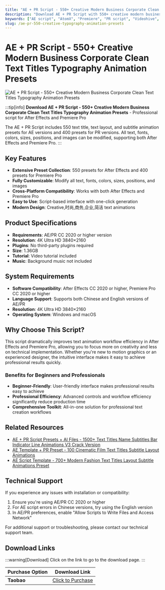```yaml
---
title: "AE + PR Script - 550+ Creative Modern Business Corporate Clean Text Titles Typography Animation Presets"
description: "Download AE + PR Script with 550+ creative modern business corporate clean text titles typography animation presets. Perfect for After Effects and Premiere Pro projects."
keywords: ["AE script", "AtomX", "Premiere", "PR script", "Videohive", "subtitle animation", "text layout", "text titles", "after effects", "premiere templates", "plugins", "premium assets"]
slug: /ae-pr-550-creative-typography-animation-presets
---
```

<!--Above is Setting Part-generate depend on content meet Google Seo, you need to balance automation efficiency with Google’s core ranking factors—especially E-E-A-T (Experience, Expertise, Authoritativeness, Trustworthiness), -->

<!--First Part-This is Title -->
# AE + PR Script - 550+ Creative Modern Business Corporate Clean Text Titles Typography Animation Presets

<!--Second Part-This is First Banner -->
![AE + PR Script - 550+ Creative Modern Business Corporate Clean Text Titles Typography Animation Presets](https://www.gfxcamp.com/wp-content/uploads/2021/12/Just-Typography-Pack.jpg)

:::tip[info]
**Download AE + PR Script - 550+ Creative Modern Business Corporate Clean Text Titles Typography Animation Presets** - Professional script for After Effects and Premiere Pro

The AE + PR Script includes 550 text title, text layout, and subtitle animation presets for AE versions and 400 presets for PR versions. All text, fonts, colors, sizes, positions, and images can be modified, supporting both After Effects and Premiere Pro.
:::

## Key Features

- **Extensive Preset Collection**: 550 presets for After Effects and 400 presets for Premiere Pro
- **Fully Customizable**: Modify all text, fonts, colors, sizes, positions, and images
- **Cross-Platform Compatibility**: Works with both After Effects and Premiere Pro
- **Easy to Use**: Script-based interface with one-click generation
- **Modern Design**: Creative,时尚,商务,企业,简洁 text animations

## Product Specifications

- **Requirements**: AE/PR CC 2020 or higher version
- **Resolution**: 4K Ultra HD 3840×2160
- **Plugins**: No third-party plugins required
- **Size**: 1.36GB
- **Tutorial**: Video tutorial included
- **Music**: Background music not included

## System Requirements

- **Software Compatibility**: After Effects CC 2020 or higher, Premiere Pro CC 2020 or higher
- **Language Support**: Supports both Chinese and English versions of AE/PR
- **Resolution**: 4K Ultra HD 3840×2160
- **Operating System**: Windows and macOS

## Why Choose This Script?

This script dramatically improves text animation workflow efficiency in After Effects and Premiere Pro, allowing you to focus more on creativity and less on technical implementation. Whether you're new to motion graphics or an experienced designer, the intuitive interface makes it easy to achieve professional results quickly.

### Benefits for Beginners and Professionals

- **Beginner-Friendly**: User-friendly interface makes professional results easy to achieve
- **Professional Efficiency**: Advanced controls and workflow efficiency significantly reduce production time
- **Comprehensive Toolkit**: All-in-one solution for professional text creation workflows

## Related Resources

- [AE + PR Script Presets + AI Files - 1500+ Text Titles Name Subtitles Bar Indicator Line Animations V3 Crack Version](https://www.gfxcamp.com/titles-pro/)
- [AE Template + PR Preset - 100 Cinematic Film Text Titles Subtitle Layout Animations](https://www.gfxcamp.com/100-cinematic-film-titles/)
- [AE Script Template - 700+ Modern Fashion Text Titles Layout Subtitle Animations Preset](https://www.gfxcamp.com/typo-kit/)

## Technical Support

If you experience any issues with installation or compatibility:
1. Ensure you're using AE/PR CC 2020 or higher
2. For AE script errors in Chinese versions, try using the English version
3. In AE/PR preferences, enable "Allow Scripts to Write Files and Access Network"

For additional support or troubleshooting, please contact our technical support team.

<!-- The Last Part-Download -->
## Download Links
:::warning[Download]
Click on the link to go to the download page.
:::

| Purchase Option | Download Link |
|---|---|
| **Taobao** | [Click to Purchase](https://item.taobao.com/item.htm?id=655236139504) |